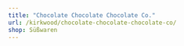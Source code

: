 ```yaml
---
title: "Chocolate Chocolate Chocolate Co."
url: /kirkwood/chocolate-chocolate-chocolate-co/
shop: Süßwaren
---
```

